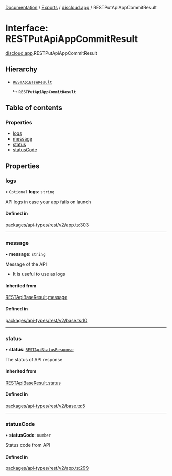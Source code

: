 [Documentation](../README.md) / [Exports](../modules.md) / [discloud.app](../modules/discloud_app.md) / RESTPutApiAppCommitResult

# Interface: RESTPutApiAppCommitResult

[discloud.app](../modules/discloud_app.md).RESTPutApiAppCommitResult

## Hierarchy

- [`RESTApiBaseResult`](discloud_app.RESTApiBaseResult.md)

  ↳ **`RESTPutApiAppCommitResult`**

## Table of contents

### Properties

- [logs](discloud_app.RESTPutApiAppCommitResult.md#logs)
- [message](discloud_app.RESTPutApiAppCommitResult.md#message)
- [status](discloud_app.RESTPutApiAppCommitResult.md#status)
- [statusCode](discloud_app.RESTPutApiAppCommitResult.md#statuscode)

## Properties

### logs

• `Optional` **logs**: `string`

API logs in case your app fails on launch

#### Defined in

[packages/api-types/rest/v2/app.ts:303](https://github.com/discloud/discloud.app/blob/99d4db4/packages/api-types/rest/v2/app.ts#L303)

___

### message

• **message**: `string`

Message of the API
- It is useful to use as logs

#### Inherited from

[RESTApiBaseResult](discloud_app.RESTApiBaseResult.md).[message](discloud_app.RESTApiBaseResult.md#message)

#### Defined in

[packages/api-types/rest/v2/base.ts:10](https://github.com/discloud/discloud.app/blob/99d4db4/packages/api-types/rest/v2/base.ts#L10)

___

### status

• **status**: [`RESTApiStatusResponse`](../modules/discloud_app.md#restapistatusresponse)

The status of API response

#### Inherited from

[RESTApiBaseResult](discloud_app.RESTApiBaseResult.md).[status](discloud_app.RESTApiBaseResult.md#status)

#### Defined in

[packages/api-types/rest/v2/base.ts:5](https://github.com/discloud/discloud.app/blob/99d4db4/packages/api-types/rest/v2/base.ts#L5)

___

### statusCode

• **statusCode**: `number`

Status code from API

#### Defined in

[packages/api-types/rest/v2/app.ts:299](https://github.com/discloud/discloud.app/blob/99d4db4/packages/api-types/rest/v2/app.ts#L299)
